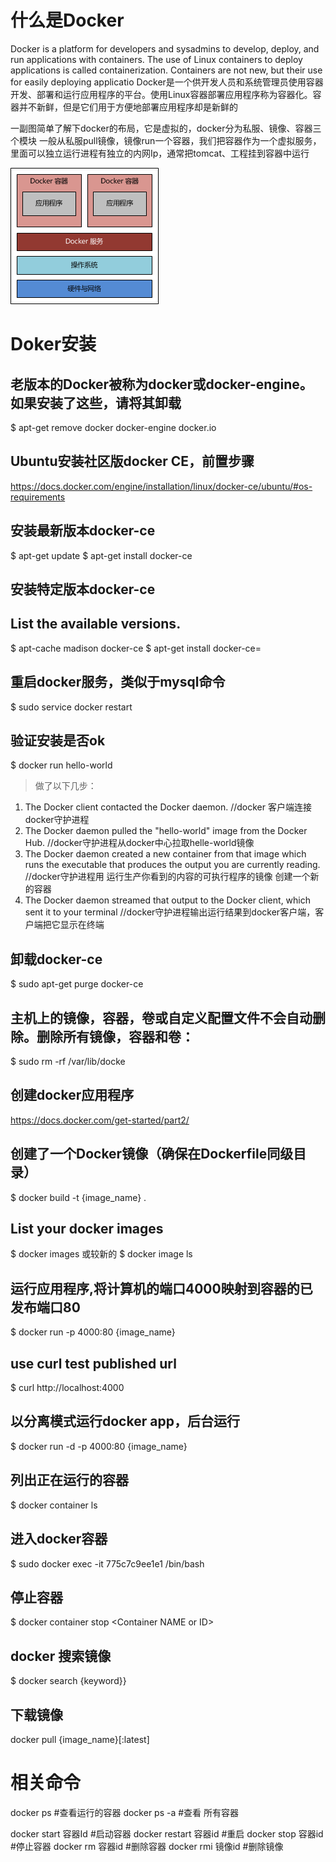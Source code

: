 # 什么是Docker
Docker is a platform for developers and sysadmins to develop, deploy, and run applications with containers. The use of Linux containers to deploy applications is called containerization. Containers are not new, but their use for easily deploying applicatio
Docker是一个供开发人员和系统管理员使用容器开发、部署和运行应用程序的平台。使用Linux容器部署应用程序称为容器化。容器并不新鲜，但是它们用于方便地部署应用程序却是新鲜的

一副图简单了解下docker的布局，它是虚拟的，docker分为私服、镜像、容器三个模块
 一般从私服pull镜像，镜像run一个容器，我们把容器作为一个虚拟服务，里面可以独立运行进程有独立的内网Ip，通常把tomcat、工程挂到容器中运行

![](images/1182892-20170617111745775-1287381399.png)

# Doker安装
## 老版本的Docker被称为docker或docker-engine。如果安装了这些，请将其卸载
$ apt-get remove docker docker-engine docker.io
## Ubuntu安装社区版docker CE，前置步骤
https://docs.docker.com/engine/installation/linux/docker-ce/ubuntu/#os-requirements
## 安装最新版本docker-ce
$ apt-get update
$ apt-get install docker-ce
## 安装特定版本docker-ce
## List the available versions.
$ apt-cache madison docker-ce
$ apt-get install docker-ce=<VERSION>

## 重启docker服务，类似于mysql命令
$ sudo service docker restart


## 验证安装是否ok

$ docker run hello-world

> 做了以下几步：
1. The Docker client contacted the Docker daemon. //docker 客户端连接docker守护进程
2. The Docker daemon pulled the "hello-world" image from the Docker Hub. //docker守护进程从docker中心拉取helle-world镜像
3. The Docker daemon created a new container from that image which runs the executable that produces the output you are currently reading.  
//docker守护进程用 运行生产你看到的内容的可执行程序的镜像 创建一个新的容器
4. The Docker daemon streamed that output to the Docker client, which sent it to your terminal
//docker守护进程输出运行结果到docker客户端，客户端把它显示在终端

## 卸载docker-ce
$ sudo apt-get purge docker-ce
## 主机上的镜像，容器，卷或自定义配置文件不会自动删除。删除所有镜像，容器和卷：

$ sudo rm -rf /var/lib/docke

## 创建docker应用程序

https://docs.docker.com/get-started/part2/

## 创建了一个Docker镜像（确保在Dockerfile同级目录）

$ docker build -t {image_name} .

## List your docker images
$ docker images
或较新的
$ docker image ls

## 运行应用程序,将计算机的端口4000映射到容器的已发布端口80

$ docker run -p 4000:80 {image_name}

## use curl test published url
$ curl http://localhost:4000
## 以分离模式运行docker app，后台运行
$ docker run -d -p 4000:80 {image_name}

## 列出正在运行的容器
$ docker container ls

## 进入docker容器
$ sudo docker exec -it 775c7c9ee1e1 /bin/bash
## 停止容器
$ docker container stop <Container NAME or ID\>
## docker 搜索镜像
$ docker search {keyword}}
## 下载镜像
docker pull {image_name}[:latest]

# 相关命令
docker ps    #查看运行的容器
docker ps -a  #查看 所有容器

docker start 容器Id      #启动容器
docker restart 容器id    #重启
docker stop  容器id      #停止容器
docker rm  容器id        #删除容器
docker rmi 镜像id        #删除镜像

